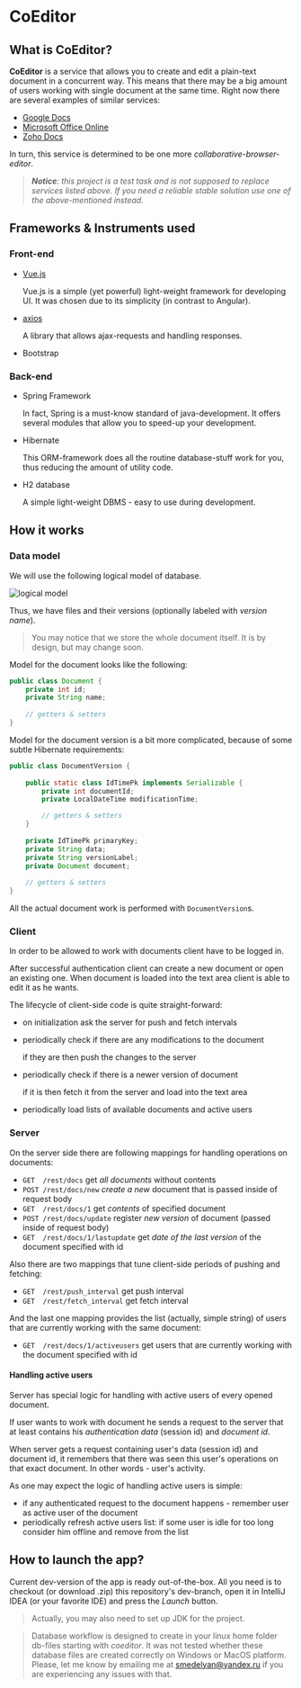 # CoEditor

## What is CoEditor?

**CoEditor** is a service that allows you to create and edit a plain-text document in a concurrent way. This means that there may be a big amount of users working with single document at the same time.
Right now there are several examples of similar services:
* [Google Docs](https://docs.google.com/)
* [Microsoft Office Online](https://products.office.com/ru-ru/office-online/documents-spreadsheets-presentations-office-online)
* [Zoho Docs](https://www.zoho.eu/docs/)

In turn, this service is determined to be one more _collaborative-browser-editor_.

> _**Notice**: this project is a test task and is not supposed to replace services listed above. If you need a reliable stable solution use one of the above-mentioned instead._

## Frameworks & Instruments used

### Front-end

* [Vue.js](https://ru.vuejs.org/v2/guide/index.html)

  Vue.js is a simple (yet powerful) light-weight framework for developing UI. It was chosen due to its simplicity (in contrast to Angular).
* [axios](https://github.com/axios/axios)

  A library that allows ajax-requests and handling responses.
 
* Bootstrap
  
### Back-end

* Spring Framework

  In fact, Spring is a must-know standard of java-development. It offers several modules that allow you to speed-up your development.
* Hibernate

  This ORM-framework does all the routine database-stuff work for you, thus reducing the amount of utility code.
* H2 database

  A simple light-weight DBMS - easy to use during development.
  
## How it works

### Data model

We will use the following logical model of database.

![logical model](https://image.ibb.co/dgP8ko/Model.png)

Thus, we have files and their versions (optionally labeled with _version name_).
 > You may notice that we store the whole document itself. It is by design, but may change soon.

Model for the document looks like the following:
```java
public class Document {
    private int id;
    private String name;
    
    // getters & setters
}
```

Model for the document version is a bit more complicated, because of some subtle Hibernate requirements:
```java
public class DocumentVersion {
    
    public static class IdTimePk implements Serializable {
        private int documentId;
        private LocalDateTime modificationTime;

        // getters & setters
    }
    
    private IdTimePk primaryKey;
    private String data;
    private String versionLabel;
    private Document document;
    
    // getters & setters
}
```

All the actual document work is performed with `DocumentVersion`s.

### Client

In order to be allowed to work with documents client have to be logged in.

After successful authentication client can create a new document or open an existing one.
When document is loaded into the text area client is able to edit it as he wants.

The lifecycle of client-side code is quite straight-forward:
* on initialization ask the server for push and fetch intervals
* periodically check if there are any modifications to the document
  
  if they are then push the changes to the server
* periodically check if there is a newer version of document

  if it is then fetch it from the server and load into the text area
* periodically load lists of available documents and active users
  
### Server

On the server side there are following mappings for handling operations on documents:
* `GET  /rest/docs`
get _all documents_ without contents
* `POST /rest/docs/new`
_create a new_ document that is passed inside of request body
* `GET  /rest/docs/1`
get _contents_ of specified document
* `POST /rest/docs/update`
register _new version_ of document (passed inside of request body)
* `GET  /rest/docs/1/lastupdate`
get _date of the last version_ of the document specified with id

Also there are two mappings that tune client-side periods of pushing and fetching:
* `GET  /rest/push_interval`
get push interval
* `GET  /rest/fetch_interval`
get fetch interval

And the last one mapping provides the list (actually, simple string) of users that are currently working with the same document:
* `GET  /rest/docs/1/activeusers`
get users that are currently working with the document specified with id

#### Handling active users

Server has special logic for handling with active users of every opened document. 

If user wants to work with document he sends a request to the server that at least contains 
his _authentication data_ (session id) and _document id_.

When server gets a request containing user's data (session id) and document id,
it remembers that there was seen this user's operations on that exact document.
In other words - user's activity.

As one may expect the logic of handling active users is simple:
* if any authenticated request to the document happens - remember user as active user of the document
* periodically refresh active users list: if some user is idle for too long consider him offline 
and remove from the list

## How to launch the app?

Current dev-version of the app is ready out-of-the-box. All you need is to checkout (or download .zip) this repository's
dev-branch, open it in IntelliJ IDEA (or your favorite IDE) and press the _Launch_ button.

> Actually, you may also need to set up JDK for the project.

> Database workflow is designed to create in your linux home folder db-files starting with _coeditor_.
It was not tested whether these database files are created correctly on Windows or MacOS platform. 
Please, let me know by emailing me at smedelyan@yandex.ru if you are experiencing any issues with that.